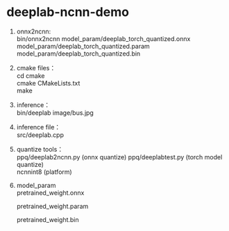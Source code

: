# deeplab-ncnn-demo

1. onnx2ncnn:  
  bin/onnx2ncnn model_param/deeplab_torch_quantized.onnx model_param/deeplab_torch_quantized.param model_param/deeplab_torch_quantized.bin  
  
2. cmake files：   
   cd cmake  
   cmake CMakeLists.txt  
   make  
     
3. inference：  
   bin/deeplab image/bus.jpg  
4. inference file：  
   src/deeplab.cpp 
5. quantize tools：  
   ppq/deeplab2ncnn.py (onnx quantize)
   ppq/deeplabtest.py (torch model quantize)  
   ncnnint8 (platform)
6. model_param  
   pretrained_weight.onnx  

   pretrained_weight.param  

   pretrained_weight.bin  
     
